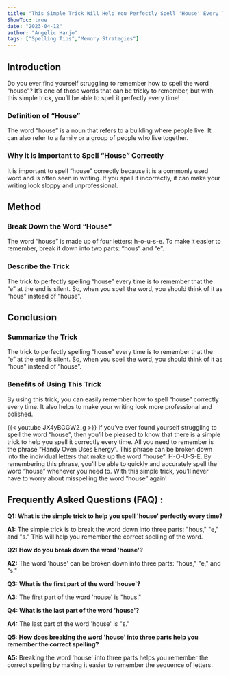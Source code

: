 ```yaml
---
title: "This Simple Trick Will Help You Perfectly Spell 'House' Every Time!"
ShowToc: true 
date: "2023-04-12"
author: "Angelic Harjo" 
tags: ["Spelling Tips","Memory Strategies"]
---
```

## Introduction

Do you ever find yourself struggling to remember how to spell the word “house”? It’s one of those words that can be tricky to remember, but with this simple trick, you’ll be able to spell it perfectly every time!

### Definition of “House”

The word “house” is a noun that refers to a building where people live. It can also refer to a family or a group of people who live together.

### Why it is Important to Spell “House” Correctly

It is important to spell “house” correctly because it is a commonly used word and is often seen in writing. If you spell it incorrectly, it can make your writing look sloppy and unprofessional.

## Method

### Break Down the Word “House”

The word “house” is made up of four letters: h-o-u-s-e. To make it easier to remember, break it down into two parts: “hous” and “e”.

### Describe the Trick

The trick to perfectly spelling “house” every time is to remember that the “e” at the end is silent. So, when you spell the word, you should think of it as “hous” instead of “house”.

## Conclusion

### Summarize the Trick

The trick to perfectly spelling “house” every time is to remember that the “e” at the end is silent. So, when you spell the word, you should think of it as “hous” instead of “house”.

### Benefits of Using This Trick

By using this trick, you can easily remember how to spell “house” correctly every time. It also helps to make your writing look more professional and polished.

{{< youtube JX4yBGGW2_g >}} 
If you’ve ever found yourself struggling to spell the word “house”, then you’ll be pleased to know that there is a simple trick to help you spell it correctly every time. All you need to remember is the phrase “Handy Oven Uses Energy”. This phrase can be broken down into the individual letters that make up the word “house”: H-O-U-S-E. By remembering this phrase, you’ll be able to quickly and accurately spell the word “house” whenever you need to. With this simple trick, you’ll never have to worry about misspelling the word “house” again!

## Frequently Asked Questions (FAQ) :
**Q1: What is the simple trick to help you spell 'house' perfectly every time?**

**A1:** The simple trick is to break the word down into three parts: "hous," "e," and "s." This will help you remember the correct spelling of the word.

**Q2: How do you break down the word 'house'?**

**A2:** The word 'house' can be broken down into three parts: "hous," "e," and "s." 

**Q3: What is the first part of the word 'house'?**

**A3:** The first part of the word 'house' is "hous."

**Q4: What is the last part of the word 'house'?**

**A4:** The last part of the word 'house' is "s."

**Q5: How does breaking the word 'house' into three parts help you remember the correct spelling?**

**A5:** Breaking the word 'house' into three parts helps you remember the correct spelling by making it easier to remember the sequence of letters.






